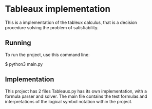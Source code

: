 # Tableaux implementation 

This is a implementation of the tableux calculus, that is a decision procedure solving the problem of satisfiability.

## Running 

To run the project, use this command line:

$ python3 main.py

## Implementation

This project has 2 files Tableaux.py has its own implementation, with a formula parser and solver. The main file contains the test formulas and interpretations of the logical symbol notation within the project.